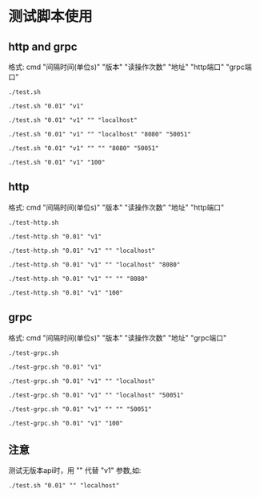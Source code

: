 # 测试脚本使用

## http and grpc

格式: cmd "间隔时间(单位s)" "版本" "读操作次数" "地址" "http端口" "grpc端口"

```
./test.sh

./test.sh "0.01" "v1"

./test.sh "0.01" "v1" "" "localhost"

./test.sh "0.01" "v1" "" "localhost" "8080" "50051"

./test.sh "0.01" "v1" "" "" "8080" "50051"

./test.sh "0.01" "v1" "100"
```

## http

格式: cmd "间隔时间(单位s)" "版本" "读操作次数" "地址" "http端口"

```
./test-http.sh

./test-http.sh "0.01" "v1"

./test-http.sh "0.01" "v1" "" "localhost"

./test-http.sh "0.01" "v1" "" "localhost" "8080"

./test-http.sh "0.01" "v1" "" "" "8080"

./test-http.sh "0.01" "v1" "100"
```

## grpc

格式: cmd "间隔时间(单位s)" "版本" "读操作次数" "地址" "grpc端口"

```
./test-grpc.sh

./test-grpc.sh "0.01" "v1"

./test-grpc.sh "0.01" "v1" "" "localhost"

./test-grpc.sh "0.01" "v1" "" "localhost" "50051"

./test-grpc.sh "0.01" "v1" "" "" "50051"

./test-grpc.sh "0.01" "v1" "100"
```

## 注意

测试无版本api时，用 "" 代替 "v1" 参数,如:
```
./test.sh "0.01" "" "localhost"
```
